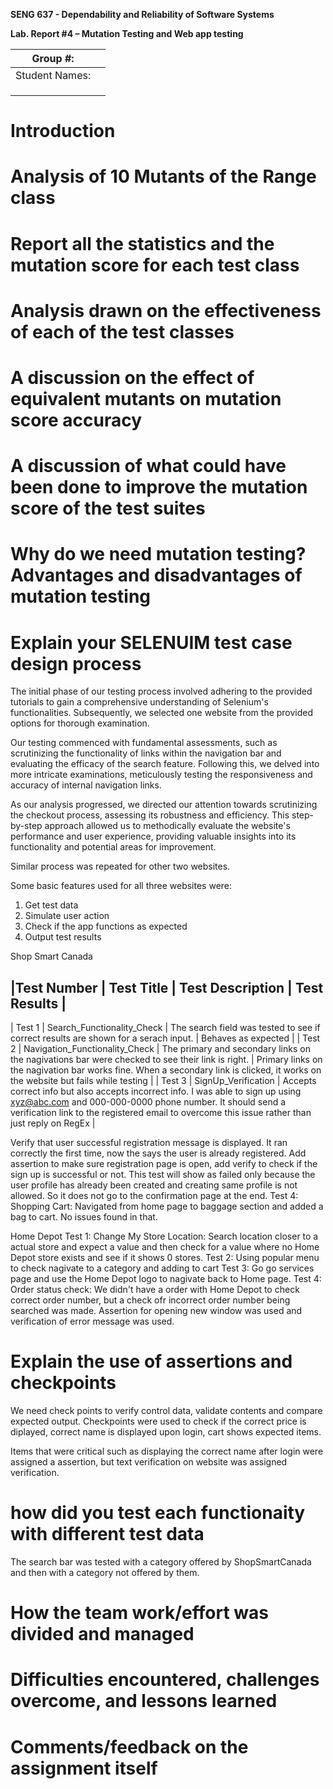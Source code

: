 **SENG 637 - Dependability and Reliability of Software Systems**

**Lab. Report \#4 – Mutation Testing and Web app testing**

| Group \#:      |     |
| -------------- | --- |
| Student Names: |     |
|                |     |
|                |     |
|                |     |

# Introduction

# Analysis of 10 Mutants of the Range class 

# Report all the statistics and the mutation score for each test class

# Analysis drawn on the effectiveness of each of the test classes

# A discussion on the effect of equivalent mutants on mutation score accuracy

# A discussion of what could have been done to improve the mutation score of the test suites

# Why do we need mutation testing? Advantages and disadvantages of mutation testing

# Explain your SELENUIM test case design process

The initial phase of our testing process involved adhering to the provided tutorials to gain a comprehensive understanding of Selenium's functionalities. Subsequently, we selected one website from the provided options for thorough examination.

Our testing commenced with fundamental assessments, such as scrutinizing the functionality of links within the navigation bar and evaluating the efficacy of the search feature. Following this, we delved into more intricate examinations, meticulously testing the responsiveness and accuracy of internal navigation links.

As our analysis progressed, we directed our attention towards scrutinizing the checkout process, assessing its robustness and efficiency. This step-by-step approach allowed us to methodically evaluate the website's performance and user experience, providing valuable insights into its functionality and potential areas for improvement.

Similar process was repeated for other two websites.

Some basic features used for all three websites were:  

  1. Get test data
  2. Simulate user action
  3. Check if the app functions as expected
  4. Output test results

Shop Smart Canada

|Test Number | Test Title | Test Description | Test Results | 
------------------------------------------------------------------
| Test 1 | Search_Functionality_Check | The search field was tested to see if correct results are shown for a serach input. | Behaves as expected | 
| Test 2 | Navigation_Functionality_Check | The primary and secondary links on the nagivations bar were checked to see their link is right. | Primary links on the nagivation bar works fine. When a secondary link is clicked, it works on the website but fails while testing |
| Test 3 | SignUp_Verification | Accepts correct info but also accepts incorrect info. I was able to sign up using xyz@abc.com and 000-000-0000 phone number. It should send a verification link to the registered email to overcome this issue rather than just reply on RegEx |

Verify that user successful registration message is displayed. It ran correctly the first time, now the says the user is already registered. Add assertion to make sure registration page is open, add verify to check if the sign up is successful or not. This test will show as failed only because the user profile has already been created and creating same profile is not allowed. So it does not go to the confirmation page at the end. 
Test 4: Shopping Cart: Navigated from home page to baggage section and added a bag to cart. No issues found in that. 

Home Depot
Test 1: Change My Store Location: Search location closer to a actual store and expect a value and then check for a value where no Home Depot store exists and see if it shows 0 stores. 
Test 2: Using popular menu to check nagivate to a category and adding to cart 
Test 3: Go go services page and use the Home Depot logo to nagivate back to Home page. 
Test 4: Order status check: We didn't have a order with Home Depot to check correct order number, but a check ofr incorrect order number being searched was made. Assertion for opening new window was used and verification of error message was used. 

# Explain the use of assertions and checkpoints
We need check points to verify control data, validate contents and compare expected output. 
Checkpoints were used to check if the correct price is diplayed, correct name is displayed upon login, cart shows expected items.

Items that were critical such as displaying the correct name after login were assigned a assertion, but text verification on website was assigned verification. 

# how did you test each functionaity with different test data
The search bar was tested with a category offered by ShopSmartCanada and then with a category not offered by them.


# How the team work/effort was divided and managed

# Difficulties encountered, challenges overcome, and lessons learned

# Comments/feedback on the assignment itself
